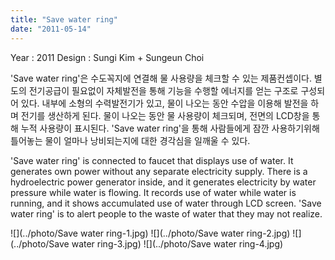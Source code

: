 ```yaml
---
title: "Save water ring"
date: "2011-05-14"
---
```


Year : 2011 
Design : Sungi Kim + Sungeun Choi

'Save water ring'은 수도꼭지에 연결해 물 사용량을 체크할 수 있는 제품컨셉이다. 별도의 전기공급이 필요없이 자체발전을 통해 기능을 수행할 에너지를 얻는 구조로 구성되어 있다. 내부에 소형의 수력발전기가 있고, 물이 나오는 동안 수압을 이용해 발전을 하며 전기를 생산하게 된다. 물이 나오는 동안 물 사용량이 체크되며, 전면의 LCD창을 통해 누적 사용량이 표시된다. 'Save water ring'을 통해 사람들에게 잠깐 사용하기위해 틀어놓는 물이 얼마나 낭비되는지에 대한 경각심을 일깨울 수 있다.

'Save water ring' is connected to faucet that displays use of water. It generates own power without any separate electricity supply. There is a hydroelectric power generator inside, and it generates electricity by water pressure while water is flowing. It records use of water while water is running, and it shows accumulated use of water through LCD screen. 'Save water ring' is to alert people to the waste of water that they may not realize.

![](../photo/Save water ring-1.jpg)
![](../photo/Save water ring-2.jpg)
![](../photo/Save water ring-3.jpg)
![](../photo/Save water ring-4.jpg)